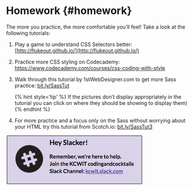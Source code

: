 # Homework {#homework}

The more you practice, the more comfortable you’ll feel!  Take a look at the following tutorials:

1. Play a game to understand CSS Selectors better: [http://flukeout.github.io/](http://flukeout.github.io/)

2. Practice more CSS styling on Codecademy: https://www.codecademy.com/courses/css-coding-with-style

2.  Walk through this tutorial by 1stWebDesigner.com to get more Sass practice: [bit.ly/SassTut](http://bit.ly/SassTut)   

    {% hint style='tip' %}
    If the pictures don’t display appropriately in the tutorial you can click on where they should be showing to display them)
    {% endhint %}

2.  For more practice and a focus only on the Sass without worrying about your HTML try this tutorial from Scotch.io: [bit.ly/SassTut3](http://bit.ly/SassTut3)

[![](/images/slack.png)](http://kcwit.slack.com)